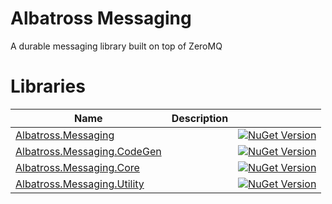 # Albatross Messaging
A durable messaging library built on top of ZeroMQ

# Libraries
|Name|Description||
|-|-|-|
|[Albatross.Messaging](./Albatross.Messaging)||[![NuGet Version](https://img.shields.io/nuget/v/Albatross.Messaging)](https://www.nuget.org/packages/Albatross.Messaging)|
|[Albatross.Messaging.CodeGen](./Albatross.Messaging.CodeGen)||[![NuGet Version](https://img.shields.io/nuget/v/Albatross.Messaging.CodeGen)](https://www.nuget.org/packages/Albatross.Messaging.CodeGen)|
|[Albatross.Messaging.Core](./Albatross.Messaging.Core)||[![NuGet Version](https://img.shields.io/nuget/v/Albatross.Messaging.Core)](https://www.nuget.org/packages/Albatross.Messaging.Core)|
|[Albatross.Messaging.Utility](./Albatross.Messaging.Utility)||[![NuGet Version](https://img.shields.io/nuget/v/Albatross.Messaging.Utility)](https://www.nuget.org/packages/Albatross.Messaging.Utility)|